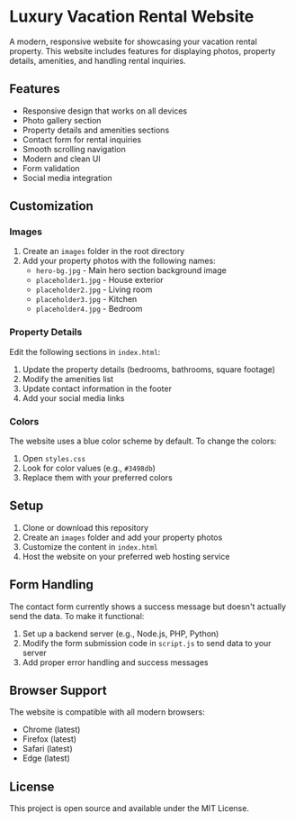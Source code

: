 # Luxury Vacation Rental Website

A modern, responsive website for showcasing your vacation rental property. This website includes features for displaying photos, property details, amenities, and handling rental inquiries.

## Features

- Responsive design that works on all devices
- Photo gallery section
- Property details and amenities sections
- Contact form for rental inquiries
- Smooth scrolling navigation
- Modern and clean UI
- Form validation
- Social media integration

## Customization

### Images
1. Create an `images` folder in the root directory
2. Add your property photos with the following names:
   - `hero-bg.jpg` - Main hero section background image
   - `placeholder1.jpg` - House exterior
   - `placeholder2.jpg` - Living room
   - `placeholder3.jpg` - Kitchen
   - `placeholder4.jpg` - Bedroom

### Property Details
Edit the following sections in `index.html`:
1. Update the property details (bedrooms, bathrooms, square footage)
2. Modify the amenities list
3. Update contact information in the footer
4. Add your social media links

### Colors
The website uses a blue color scheme by default. To change the colors:
1. Open `styles.css`
2. Look for color values (e.g., `#3498db`)
3. Replace them with your preferred colors

## Setup

1. Clone or download this repository
2. Create an `images` folder and add your property photos
3. Customize the content in `index.html`
4. Host the website on your preferred web hosting service

## Form Handling

The contact form currently shows a success message but doesn't actually send the data. To make it functional:
1. Set up a backend server (e.g., Node.js, PHP, Python)
2. Modify the form submission code in `script.js` to send data to your server
3. Add proper error handling and success messages

## Browser Support

The website is compatible with all modern browsers:
- Chrome (latest)
- Firefox (latest)
- Safari (latest)
- Edge (latest)

## License

This project is open source and available under the MIT License. 